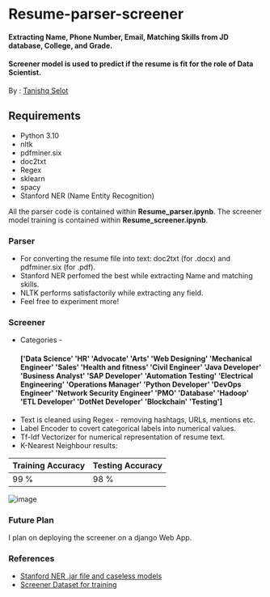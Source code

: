 # Resume-parser-screener

#### Extracting Name, Phone Number, Email, Matching Skills from JD database, College, and Grade. 
#### Screener model is used to predict if the resume is fit for the role of Data Scientist.
By : [Tanishq Selot](https://github.com/tanishq150802)

## Requirements
* Python 3.10
* nltk
* pdfminer.six
* doc2txt
* Regex
* sklearn
* spacy
* Stanford NER (Name Entity Recognition)

All the parser code is contained within **Resume_parser.ipynb**. 
The screener model training is contained within **Resume_screener.ipynb**.

### Parser
* For converting the resume file into text: doc2txt (for .docx) and pdfminer.six (for .pdf).
* Stanford NER perfomed the best while extracting Name and matching skills.
* NLTK performs satisfactorily while extracting any field.
* Feel free to experiment more!

### Screener
* Categories -
  #### ['Data Science' 'HR' 'Advocate' 'Arts' 'Web Designing' 'Mechanical Engineer' 'Sales' 'Health and fitness' 'Civil Engineer' 'Java Developer' 'Business Analyst' 'SAP Developer' 'Automation Testing' 'Electrical Engineering' 'Operations Manager' 'Python Developer' 'DevOps Engineer' 'Network Security Engineer' 'PMO' 'Database' 'Hadoop' 'ETL Developer' 'DotNet Developer' 'Blockchain' 'Testing']
* Text is cleaned using Regex - removing hashtags, URLs, mentions etc.
* Label Encoder to covert categorical labels into numerical values.
* Tf-Idf Vectorizer for numerical representation of resume text.
* K-Nearest Neighbour results:

| Training Accuracy  | Testing Accuracy |
| ------------- | ------------- |
| 99 % | 98 %  |

![image](https://github.com/tanishq150802/Resume-parser-screener/assets/81608921/b49fa963-6a8a-43e2-a593-c943fdd68c8f)

### Future Plan

I plan on deploying the screener on a django Web App.

### References
* [Stanford NER .jar file and caseless models](https://nlp.stanford.edu/software/CRF-NER.shtml)
* [Screener Dataset for training](https://www.kaggle.com/datasets/gauravduttakiit/resume-dataset)
